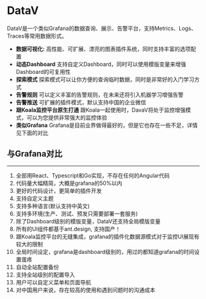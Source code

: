 # DataV

DataV是一个类似Grafana的数据查询、展示、告警平台，支持Metrics、Logs、Traces等常用数据形式。

- **数据可视化:** 高性能、可扩展、漂亮的图表插件系统，同时支持丰富的选项配置
- **动态Dashboard** 支持自定义Dashboard，同时可以使用模版变量来增强Dashboard的可复用性
- **探索模式** 探索模式可以让你方便的查询临时数据，同时是非常好的入门学习方式
- **告警规则** 可以定义丰富的告警规则，在未来还将引入机器学习增强告警
- **告警推送** 可扩展的插件模式，默认支持中国的企业微信
- **跟Koala监控平台原生打通** 跟Koala一起使用时，DavaV将处于监控增强模式，可以为您提供非常强大的监控体验
- **类似Grafana** Grafana是目前业界做得最好的，但是它也存在一些不足，详情见下面的对比

## 与Grafana对比
---
1. 全部用React、Typescript和Go实现，不存在任何的Angular代码
2. 代码量大幅精简，大概是grafana的50%以内
3. 更好的代码设计，更简单的插件开发
4. 支持自定义主题
5. 支持多种语言(默认支持中英文)
6. 支持多环境(生产、测试、预发只需要部署一套服务)
7. 除了Dashboard级别的模版变量，DataV还支持全局模版变量
8. 所有的UI组件都基于ant.design, 支持国产！
9. 跟Koala监控平台的无缝集成，grafana的插件化数据源模式对于监控UI展现有较大的限制
10. 全局时间设定，grafana是dashboard级别的，用过的都知道grafana的时间设置蛋疼
11. 自动全站配置备份
12. 支持全站级别的配置导入
13. 用户可以自定义菜单和页面导航
14. 对中国用户来说，存在较高的使用和遇到问题时的沟通成本